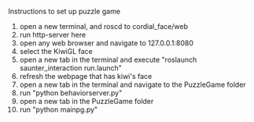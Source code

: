 Instructions to set up puzzle game

1. open a new terminal, and roscd to cordial_face/web
2. run http-server here
3. open any web browser and navigate to 127.0.0.1:8080
4. select the KiwiGL face
5. open a new tab in the terminal and execute "roslaunch saunter_interaction run.launch"
6. refresh the webpage that has kiwi's face
7. open a new tab in the terminal and navigate to the PuzzleGame folder
8. run "python behaviorserver.py"
9. open a new tab in the PuzzleGame folder
10. run "python mainpg.py"
